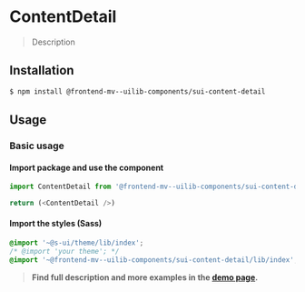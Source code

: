 # ContentDetail

> Description

<!-- ![](./assets/preview.png) -->

## Installation

```sh
$ npm install @frontend-mv--uilib-components/sui-content-detail
```

## Usage

### Basic usage

#### Import package and use the component

```js
import ContentDetail from '@frontend-mv--uilib-components/sui-content-detail'

return (<ContentDetail />)
```

#### Import the styles (Sass)

```css
@import '~@s-ui/theme/lib/index';
/* @import 'your theme'; */
@import '~@frontend-mv--uilib-components/sui-content-detail/lib/index';
```


> **Find full description and more examples in the [demo page](#).**